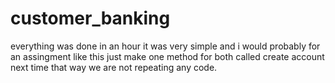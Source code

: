 # customer_banking

everything was done in an hour it was very simple and i would probably for an assingment like this just make one method for both called create account next time that way we are not repeating any code.
